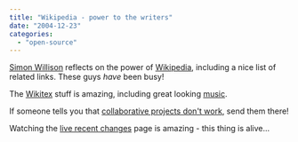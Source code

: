 ```yaml
---
title: "Wikipedia - power to the writers"
date: "2004-12-23"
categories: 
  - "open-source"
---
```


[Simon Willison](http://simon.incutio.com/archive/2004/12/23/wikilove) reflects on the power of [Wikipedia](http://en.wikipedia.org/), including a nice list of related links. These guys _have_ been busy!

The [Wikitex](http://wikisophia.org/wiki/Wikitex) stuff is amazing, including great looking [music](http://wikisophia.org/wiki/Wikitex#Music).

If someone tells you that [collaborative projects don't work](http://www.jimjag.com/imo/index.php?/archives/7-The-Force-of-FUD.html), send them there!

Watching the [live recent changes](http://kohl.wikimedia.org/cgi-bin/rcdumper) page is amazing - this thing is alive...
